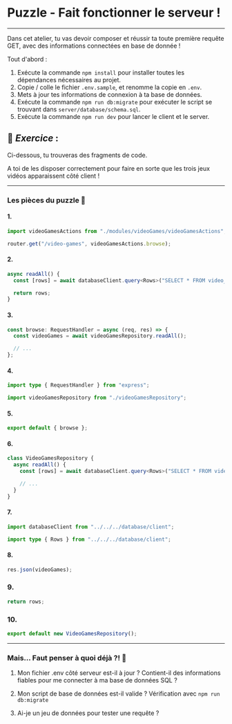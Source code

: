 # Puzzle - Fait fonctionner le serveur !

---

Dans cet atelier, tu vas devoir composer et réussir ta toute première requête GET, avec des informations
connectées en base de donnée !

Tout d'abord :

1. Exécute la commande `npm install` pour installer toutes les dépendances nécessaires au projet. 
2. Copie / colle le fichier `.env.sample`, et renomme la copie en `.env`.
3. Mets à jour tes informations de connexion à ta base de données.
4. Exécute la commande `npm run db:migrate` pour exécuter le script se trouvant dans `server/database/schema.sql`.
5. Exécute la commande `npm run dev` pour lancer le client et le server.

## 🧠 _Exercice_ :

Ci-dessous, tu trouveras des fragments de code.

A toi de les disposer correctement pour faire en sorte que les trois jeux vidéos apparaissent côté client !

---

### Les pièces du puzzle 🧩

#### 1.

```typescript
import videoGamesActions from "./modules/videoGames/videoGamesActions";

router.get("/video-games", videoGamesActions.browse);
```

#### 2.

```typescript
async readAll() {
  const [rows] = await databaseClient.query<Rows>("SELECT * FROM video_game");

  return rows;
}
```

#### 3.

```typescript
const browse: RequestHandler = async (req, res) => {
  const videoGames = await videoGamesRepository.readAll();

  // ...
};
```

#### 4. 
```typescript
import type { RequestHandler } from "express";

import videoGamesRepository from "./videoGamesRepository";
```

#### 5.

```typescript
export default { browse };
```

#### 6.

```typescript
class VideoGamesRepository {
  async readAll() {
    const [rows] = await databaseClient.query<Rows>("SELECT * FROM video_game");

    // ...
  }
}
```

#### 7.

```typescript
import databaseClient from "../../../database/client";

import type { Rows } from "../../../database/client";
```

#### 8.

```typescript
res.json(videoGames);
```

### 9.

```typescript
return rows;
```

### 10.

```typescript
export default new VideoGamesRepository();
```
---

### Mais... Faut penser à quoi déjà ?! 🤔

1. Mon fichier .env côté serveur est-il à jour ? Contient-il des informations fiables pour me connecter à ma base de données SQL ?

2. Mon script de base de données est-il valide ? Vérification avec `npm run db:migrate`

3. Ai-je un jeu de données pour tester une requête ?
